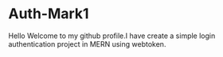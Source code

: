 # Auth-Mark1

Hello Welcome to my github profile.I have create a simple login authentication project in MERN using webtoken.

